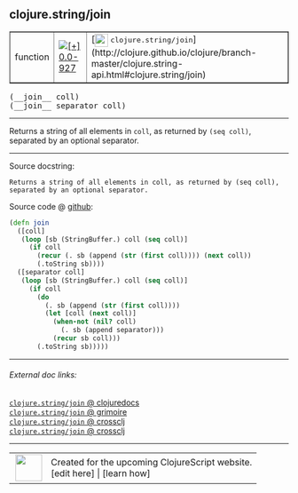 ## clojure.string/join



 <table border="1">
<tr>
<td>function</td>
<td><a href="https://github.com/cljsinfo/cljs-api-docs/tree/0.0-927"><img valign="middle" alt="[+] 0.0-927" title="Added in 0.0-927" src="https://img.shields.io/badge/+-0.0--927-lightgrey.svg"></a> </td>
<td>
[<img height="24px" valign="middle" src="http://i.imgur.com/1GjPKvB.png"> <samp>clojure.string/join</samp>](http://clojure.github.io/clojure/branch-master/clojure.string-api.html#clojure.string/join)
</td>
</tr>
</table>


 <samp>
(__join__ coll)<br>
</samp>
 <samp>
(__join__ separator coll)<br>
</samp>

---

Returns a string of all elements in `coll`, as returned by `(seq coll)`,
separated by an optional separator.



---




Source docstring:

```
Returns a string of all elements in coll, as returned by (seq coll),
separated by an optional separator.
```


Source code @ [github](https://github.com/clojure/clojurescript/blob/r3263/src/main/cljs/clojure/string.cljs#L49-L66):

```clj
(defn join
  ([coll]
   (loop [sb (StringBuffer.) coll (seq coll)]
     (if coll
       (recur (. sb (append (str (first coll)))) (next coll))
       (.toString sb))))
  ([separator coll]
   (loop [sb (StringBuffer.) coll (seq coll)]
     (if coll
       (do
         (. sb (append (str (first coll))))
         (let [coll (next coll)]
           (when-not (nil? coll)
             (. sb (append separator)))
           (recur sb coll)))
       (.toString sb)))))
```

<!--
Repo - tag - source tree - lines:

 <pre>
clojurescript @ r3263
└── src
    └── main
        └── cljs
            └── clojure
                └── <ins>[string.cljs:49-66](https://github.com/clojure/clojurescript/blob/r3263/src/main/cljs/clojure/string.cljs#L49-L66)</ins>
</pre>

-->

---



###### External doc links:

[`clojure.string/join` @ clojuredocs](http://clojuredocs.org/clojure.string/join)<br>
[`clojure.string/join` @ grimoire](http://conj.io/store/v1/org.clojure/clojure/1.7.0-beta3/clj/clojure.string/join/)<br>
[`clojure.string/join` @ crossclj](http://crossclj.info/fun/clojure.string/join.html)<br>
[`clojure.string/join` @ crossclj](http://crossclj.info/fun/clojure.string.cljs/join.html)<br>

---

 <table>
<tr><td>
<img valign="middle" align="right" width="48px" src="http://i.imgur.com/Hi20huC.png">
</td><td>
Created for the upcoming ClojureScript website.<br>
[edit here] | [learn how]
</td></tr></table>

[edit here]:https://github.com/cljsinfo/cljs-api-docs/blob/master/cljsdoc/clojure.string/join.cljsdoc
[learn how]:https://github.com/cljsinfo/cljs-api-docs/wiki/cljsdoc-files

<!--

This information was too distracting to show to readers, but I'll leave it
commented here since it is helpful to:

- pretty-print the data used to generate this document
- and show how to retrieve that data



The API data for this symbol:

```clj
{:description "Returns a string of all elements in `coll`, as returned by `(seq coll)`,\nseparated by an optional separator.",
 :ns "clojure.string",
 :name "join",
 :signature ["[coll]" "[separator coll]"],
 :history [["+" "0.0-927"]],
 :type "function",
 :full-name-encode "clojure.string/join",
 :source {:code "(defn join\n  ([coll]\n   (loop [sb (StringBuffer.) coll (seq coll)]\n     (if coll\n       (recur (. sb (append (str (first coll)))) (next coll))\n       (.toString sb))))\n  ([separator coll]\n   (loop [sb (StringBuffer.) coll (seq coll)]\n     (if coll\n       (do\n         (. sb (append (str (first coll))))\n         (let [coll (next coll)]\n           (when-not (nil? coll)\n             (. sb (append separator)))\n           (recur sb coll)))\n       (.toString sb)))))",
          :title "Source code",
          :repo "clojurescript",
          :tag "r3263",
          :filename "src/main/cljs/clojure/string.cljs",
          :lines [49 66]},
 :full-name "clojure.string/join",
 :clj-symbol "clojure.string/join",
 :docstring "Returns a string of all elements in coll, as returned by (seq coll),\nseparated by an optional separator."}

```

Retrieve the API data for this symbol:

```clj
;; from Clojure REPL
(require '[clojure.edn :as edn])
(-> (slurp "https://raw.githubusercontent.com/cljsinfo/cljs-api-docs/catalog/cljs-api.edn")
    (edn/read-string)
    (get-in [:symbols "clojure.string/join"]))
```

-->
